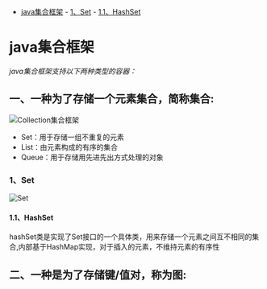<!-- TOC -->

- [java集合框架](#java集合框架)
        - [1、Set](#1set)
            - [1.1、HashSet](#11hashset)

<!-- /TOC -->
# java集合框架 #

*java集合框架支持以下两种类型的容器：*

 ## 一、一种为了存储一个元素集合，简称集合: ##

![Collection集合框架](https://github.com/Aroue/Lee-notes/blob/master/images/Collection.png)

* Set：用于存储一组不重复的元素
* List：由元素构成的有序的集合
* Queue：用于存储用先进先出方式处理的对象


### 1、Set ###
![Set](https://github.com/Aroue/Lee-notes/blob/master/images/set.png)
####  1.1、HashSet ####
hashSet类是实现了Set接口的一个具体类，用来存储一个元素之间互不相同的集合,内部基于HashMap实现，对于插入的元素，不维持元素的有序性


 ## 二、一种是为了存储键/值对，称为图: ##

